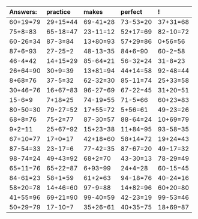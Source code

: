 | Answers: | practice | makes | perfect | ! |
| :--- | :--- | :--- | :--- | :--- |
| 60+19=79 | 29+15=44 | 69-41=28 | 73-53=20 | 37+31=68 | 
| 75+8=83 | 65-18=47 | 23-11=12 | 52+17=69 | 82-10=72 | 
| 60-26=34 | 87-3=84 | 13+80=93 | 57+29=86 | 0+56=56 | 
| 87+6=93 | 27-25=2 | 48-13=35 | 84+6=90 | 60-2=58 | 
| 46-4=42 | 14+15=29 | 85-64=21 | 56-32=24 | 31-8=23 | 
| 26+64=90 | 30+9=39 | 13+81=94 | 44+14=58 | 92-48=44 | 
| 8+68=76 | 37-5=32 | 62-32=30 | 85-11=74 | 25+33=58 | 
| 30+46=76 | 16+67=83 | 96-27=69 | 67-22=45 | 31+20=51 | 
| 15-6=9 | 7+18=25 | 74-19=55 | 71-5=66 | 60+23=83 | 
| 80-50=30 | 79-27=52 | 17+55=72 | 5+56=61 | 49-23=26 | 
| 68+8=76 | 75+2=77 | 87-30=57 | 88-64=24 | 10+69=79 | 
| 9+2=11 | 25+67=92 | 15+23=38 | 11+84=95 | 93-58=35 | 
| 67+10=77 | 17+0=17 | 42+18=60 | 58+14=72 | 19+24=43 | 
| 87-54=33 | 23-17=6 | 77-42=35 | 87-67=20 | 49-17=32 | 
| 98-74=24 | 49+43=92 | 68+2=70 | 43-30=13 | 78-29=49 | 
| 65+11=76 | 65+22=87 | 6+93=99 | 24+4=28 | 60-15=45 | 
| 84-61=23 | 58+1=59 | 61+2=63 | 94-18=76 | 40-24=16 | 
| 58+20=78 | 14+46=60 | 97-9=88 | 14+82=96 | 60+20=80 | 
| 41+55=96 | 69+21=90 | 99-40=59 | 42-23=19 | 99-53=46 | 
| 50+29=79 | 17-10=7 | 35+26=61 | 40+35=75 | 18+69=87 | 
